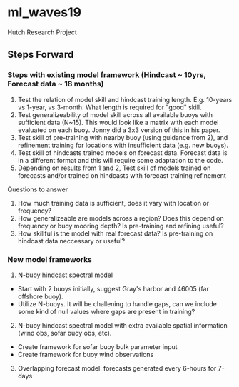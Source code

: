 # ml_waves19

Hutch Research Project

## Steps Forward

### Steps with existing model framework (Hindcast ~ 10yrs, Forecast data ~ 18 months)

1. Test the relation of model skill and hindcast training length. E.g. 10-years vs 1-year, vs 3-month. What length is required for "good" skill.
2. Test generalizeability of model skill across all available buoys with sufficient data (N~15). This would look like a matrix with each model evaluated on each buoy. Jonny did a 3x3 version of this in his paper.  
3. Test skill of pre-training with nearby buoy (using guidance from 2), and refinement training for locations with insufficient data (e.g. new buoys).
4. Test skill of hindcasts trained models on forecast data. Forecast data is in a different format and this will require some adaptation to the code.
5. Depending on results from 1 and 2, Test skill of models trained on forecasts and/or trained on hindcasts with forecast training refinement

Questions to answer
1. How much training data is sufficient, does it vary with location or frequency?
2. How generalizeable are models across a region? Does this depend on frequency or buoy mooring depth? Is pre-training and refining useful?
3. How skillful is the model with real forecast data? Is pre-training on hindcast data neccessary or useful?

### New model frameworks

1. N-buoy hindcast spectral model
  * Start with 2 buoys initially, suggest Gray's harbor and 46005 (far offshore buoy).
  * Utilize N-buoys. It will be challening to handle gaps, can we include some kind of null values where gaps are present in training?

2. N-buoy hindcast spectral model with extra available spatial information (wind obs, sofar buoy obs, etc).
  * Create framework for sofar buoy bulk parameter input
  * Create framework for buoy wind observations

3. Overlapping forecast model: forecasts generated every 6-hours for 7-days
 
